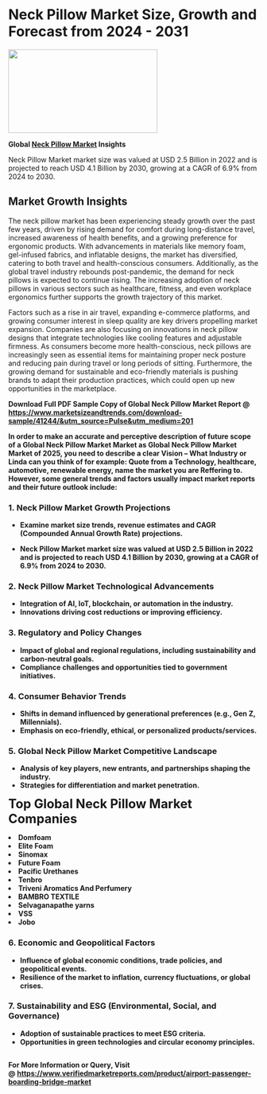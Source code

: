 <H1>Neck Pillow Market Size, Growth and Forecast from 2024 - 2031</H1><img class="aligncenter size-medium wp-image-584254" src="https://thirdeyenews.in/wp-content/uploads/2024/09/Global-Market-Research-300x168.jpeg" alt="" width="300" height="168" /><p><strong>Global&nbsp;<a href="https://www.marketsizeandtrends.com/download-sample/41244/&amp;utm_source=Pulse&amp;utm_medium=201">Neck Pillow Market</a> Insights</strong></p><p>Neck Pillow Market market size was valued at USD 2.5 Billion in 2022 and is projected to reach USD 4.1 Billion by 2030, growing at a CAGR of 6.9% from 2024 to 2030.</p><p><h2>Market Growth Insights</h2> <p>The neck pillow market has been experiencing steady growth over the past few years, driven by rising demand for comfort during long-distance travel, increased awareness of health benefits, and a growing preference for ergonomic products. With advancements in materials like memory foam, gel-infused fabrics, and inflatable designs, the market has diversified, catering to both travel and health-conscious consumers. Additionally, as the global travel industry rebounds post-pandemic, the demand for neck pillows is expected to continue rising. The increasing adoption of neck pillows in various sectors such as healthcare, fitness, and even workplace ergonomics further supports the growth trajectory of this market.</p> <p><strong></strong></p> <p>Factors such as a rise in air travel, expanding e-commerce platforms, and growing consumer interest in sleep quality are key drivers propelling market expansion. Companies are also focusing on innovations in neck pillow designs that integrate technologies like cooling features and adjustable firmness. As consumers become more health-conscious, neck pillows are increasingly seen as essential items for maintaining proper neck posture and reducing pain during travel or long periods of sitting. Furthermore, the growing demand for sustainable and eco-friendly materials is pushing brands to adapt their production practices, which could open up new opportunities in the marketplace.</p> <p><strong></p><p><span class=""><strong>Download Full PDF Sample Copy of Global Neck Pillow Market Report</strong> @ <a href="https://www.marketsizeandtrends.com/download-sample/41244/&amp;utm_source=Pulse&amp;utm_medium=201" target="_blank">https://www.marketsizeandtrends.com/download-sample/41244/&amp;utm_source=Pulse&amp;utm_medium=201</a></span></p><p>In order to make an accurate and perceptive description of future scope of a Global&nbsp;Neck Pillow Market Market as Global&nbsp;Neck Pillow Market Market of 2025, you need to describe a clear Vision &ndash; What Industry or Linda can you think of for example: Quote from a Technology, healthcare, automotive, renewable energy, name the market you are Reffering to. However, some general trends and factors usually impact market reports and their future outlook include:</p><h3>1.&nbsp;<strong>Neck Pillow Market Growth Projections</strong></h3><ul><li>Examine market size trends, revenue estimates and CAGR (Compounded Annual Growth Rate) projections.</li><li><p>Neck Pillow Market market size was valued at USD 2.5 Billion in 2022 and is projected to reach USD 4.1 Billion by 2030, growing at a CAGR of 6.9% from 2024 to 2030.</p></li></ul><h3>2.&nbsp;<strong>Neck Pillow Market Technological Advancements</strong></h3><ul><li>Integration of AI, IoT, blockchain, or automation in the industry.</li><li>Innovations driving cost reductions or improving efficiency.</li></ul><h3>3.&nbsp;<strong>Regulatory and Policy Changes</strong></h3><ul><li>Impact of global and regional regulations, including sustainability and carbon-neutral goals.</li><li>Compliance challenges and opportunities tied to government initiatives.</li></ul><h3>4.&nbsp;<strong>Consumer Behavior Trends</strong></h3><ul><li>Shifts in demand influenced by generational preferences (e.g., Gen Z, Millennials).</li><li>Emphasis on eco-friendly, ethical, or personalized products/services.</li></ul><h3>5.&nbsp;<strong>Global Neck Pillow Market Competitive Landscape</strong></h3><ul><li>Analysis of key players, new entrants, and partnerships shaping the industry.</li><li>Strategies for differentiation and market penetration.</li></ul><p data-pm-slice="1 1 []"><span style="color: inherit; font-family: inherit; font-size: 25px;">Top Global Neck Pillow Market Companies</span></p><div class="" data-test-id=""><p><li>Domfoam</li><li> Elite Foam</li><li> Sinomax</li><li> Future Foam</li><li> Pacific Urethanes</li><li> Tenbro</li><li> Triveni Aromatics And Perfumery</li><li> BAMBRO TEXTILE</li><li> Selvaganapathe yarns</li><li> VSS</li><li> Jobo</li></p></div><h3>6.&nbsp;<strong>Economic and Geopolitical Factors</strong></h3><ul><li>Influence of global economic conditions, trade policies, and geopolitical events.</li><li>Resilience of the market to inflation, currency fluctuations, or global crises.</li></ul><h3>7.&nbsp;<strong>Sustainability and ESG (Environmental, Social, and Governance)</strong></h3><ul><li>Adoption of sustainable practices to meet ESG criteria.</li><li>Opportunities in green technologies and circular economy principles.</li></ul><h2><strong style="font-size: 14px;">For More Information or Query, Visit @&nbsp;</strong><a style="background-color: #ffffff; font-size: 14px;" href="https://www.marketsizeandtrends.com/report/neck-pillow-market/" target="_blank">https://www.verifiedmarketreports.com/product/airport-passenger-boarding-bridge-market</a></h2>
